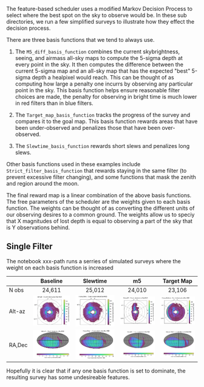 

The feature-based scheduler uses a modified Markov Decision Process to select where the best spot on the sky to observe would be. In these sub directories, we run a few simplified surveys to illustrate how they effect the decision process.

There are three basis functions that we tend to always use.

1. The `M5_diff_basis_function` combines the current skybrightness, seeing, and airmass all-sky maps to compute the 5-sigma depth at every point in the sky. It then computes the difference between the current 5-sigma map and an all-sky map that has the expected "best" 5-sigma depth a healpixel would reach. This can be thought of as computing how large a penalty one incurrs by observing any particular point in the sky. This basis function helps ensure reasonable filter choices are made, the penalty for observing in bright time is much lower in red filters than in blue filters.

2. The `Target_map_basis_function` tracks the progress of the survey and compares it to the goal map. This basis function rewards areas that have been under-observed and penalizes those that have been over-observed.

3. The `Slewtime_basis_function` rewards short slews and penalizes long slews. 

Other basis functions used in these examples include `Strict_filter_basis_function` that rewards staying in the same filter (to prevent excessive filter changing), and some functions that mask the zenith and region around the moon.

The final reward map is a linear combination of the above basis functions. The free parameters of the scheduler are the weights given to each basis function. The weights can be thought of as converting the different units of our observing desires to a common ground. The weights allow us to speciy that X magnitudes of lost depth is equal to observing a part of the sky that is Y observations behind. 


## Single Filter

The notebook xxx-path runs a serries of simulated surveys where the weight on each basis function is increased

| | Baseline  | Slewtime | m5  | Target Map  | 
|-- | :--------:  | :-------: | :----: | :------: |
| N obs| 24,611 |  25,012 | 24,010 | 23,106  |
|Alt-az | <img src="1filter/default/thumb.default_Count_observationStartMJD_HEAL_SkyMap.png" width="200" /> |  <img src="1filter/HeavySlew/thumb.HeavySlew_Count_observationStartMJD_HEAL_SkyMap.png" width="200" /> | <img src="1filter/HeavyM5/thumb.HeavyM5_Count_observationStartMJD_HEAL_SkyMap.png" width="200" /> | <img src="1filter/HeavyUniform/thumb.HeavyUniform_Count_observationStartMJD_HEAL_SkyMap.png" width="200" /> |
|RA,Dec |  <img src="1filter/default/thumb.default_Count_observationStartMJD_r_HEAL_SkyMap.png" width="200" />|  <img src="1filter/HeavySlew/thumb.HeavySlew_Count_observationStartMJD_r_HEAL_SkyMap.png" width="200" />|  <img src="1filter/HeavyM5/thumb.HeavyM5_Count_observationStartMJD_r_HEAL_SkyMap.png" width="200" />|  <img src="1filter/HeavyUniform/thumb.HeavyUniform_Count_observationStartMJD_r_HEAL_SkyMap.png" width="200" />| 

Hopefully it is clear that if any one basis function is set to dominate, the resulting survey has some undesireable features. 